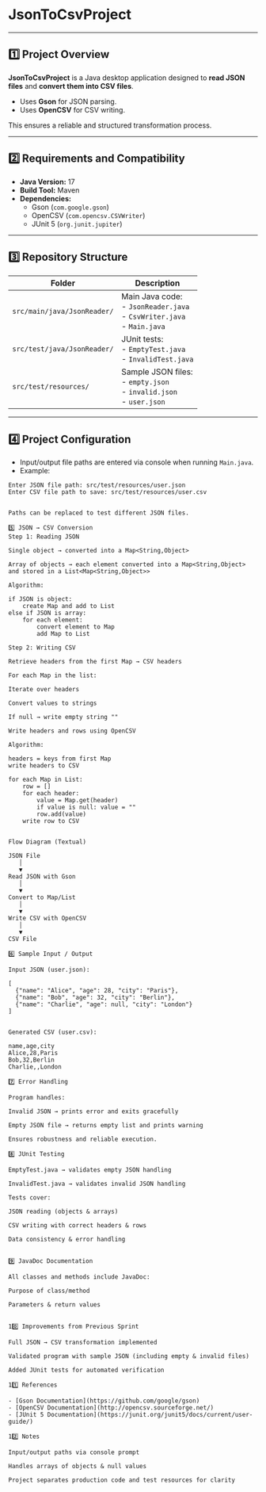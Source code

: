 # JsonToCsvProject

---

## 1️⃣ Project Overview
**JsonToCsvProject** is a Java desktop application designed to **read JSON files** and **convert them into CSV files**.

- Uses **Gson** for JSON parsing.
- Uses **OpenCSV** for CSV writing.

This ensures a reliable and structured transformation process.

---

## 2️⃣ Requirements and Compatibility

- **Java Version:** 17
- **Build Tool:** Maven
- **Dependencies:**
    - Gson (`com.google.gson`)
    - OpenCSV (`com.opencsv.CSVWriter`)
    - JUnit 5 (`org.junit.jupiter`)

---

## 3️⃣ Repository Structure

| Folder | Description |
|--------|-------------|
| `src/main/java/JsonReader/` | Main Java code:<br>- `JsonReader.java`<br>- `CsvWriter.java`<br>- `Main.java` |
| `src/test/java/JsonReader/` | JUnit tests:<br>- `EmptyTest.java`<br>- `InvalidTest.java` |
| `src/test/resources/` | Sample JSON files:<br>- `empty.json`<br>- `invalid.json`<br>- `user.json` |

---

## 4️⃣ Project Configuration

- Input/output file paths are entered via console when running `Main.java`.
- Example:
```text
Enter JSON file path: src/test/resources/user.json
Enter CSV file path to save: src/test/resources/user.csv


Paths can be replaced to test different JSON files.

5️⃣ JSON → CSV Conversion
Step 1: Reading JSON

Single object → converted into a Map<String,Object>

Array of objects → each element converted into a Map<String,Object> and stored in a List<Map<String,Object>>

Algorithm:

if JSON is object:
    create Map and add to List
else if JSON is array:
    for each element:
        convert element to Map
        add Map to List

Step 2: Writing CSV

Retrieve headers from the first Map → CSV headers

For each Map in the list:

Iterate over headers

Convert values to strings

If null → write empty string ""

Write headers and rows using OpenCSV

Algorithm:

headers = keys from first Map
write headers to CSV

for each Map in List:
    row = []
    for each header:
        value = Map.get(header)
        if value is null: value = ""
        row.add(value)
    write row to CSV


Flow Diagram (Textual)

JSON File
   │
   ▼
Read JSON with Gson
   │
   ▼
Convert to Map/List
   │
   ▼
Write CSV with OpenCSV
   │
   ▼
CSV File

6️⃣ Sample Input / Output

Input JSON (user.json):

[
  {"name": "Alice", "age": 28, "city": "Paris"},
  {"name": "Bob", "age": 32, "city": "Berlin"},
  {"name": "Charlie", "age": null, "city": "London"}
]


Generated CSV (user.csv):

name,age,city
Alice,28,Paris
Bob,32,Berlin
Charlie,,London

7️⃣ Error Handling

Program handles:

Invalid JSON → prints error and exits gracefully

Empty JSON file → returns empty list and prints warning

Ensures robustness and reliable execution.

8️⃣ JUnit Testing

EmptyTest.java → validates empty JSON handling

InvalidTest.java → validates invalid JSON handling

Tests cover:

JSON reading (objects & arrays)

CSV writing with correct headers & rows

Data consistency & error handling


9️⃣ JavaDoc Documentation

All classes and methods include JavaDoc:

Purpose of class/method

Parameters & return values


10️⃣ Improvements from Previous Sprint

Full JSON → CSV transformation implemented

Validated program with sample JSON (including empty & invalid files)

Added JUnit tests for automated verification

11️⃣ References

- [Gson Documentation](https://github.com/google/gson)  
- [OpenCSV Documentation](http://opencsv.sourceforge.net/)  
- [JUnit 5 Documentation](https://junit.org/junit5/docs/current/user-guide/)

12️⃣ Notes

Input/output paths via console prompt

Handles arrays of objects & null values

Project separates production code and test resources for clarity
